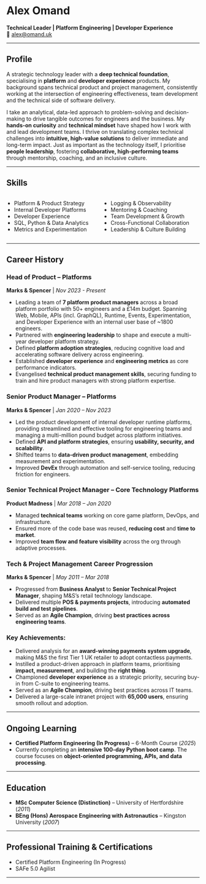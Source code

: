 <link rel="stylesheet" type="text/css" href="style.css">

# <link rel="stylesheet" type="text/css" href="style.css">

# Alex Omand

**Technical Leader | Platform Engineering | Developer Experience**    
📧 alex@omand.uk

---

## **Profile**

A strategic technology leader with a **deep technical foundation**, specialising in **platform** and **developer experience** products. My background spans technical product and project management, consistently working at the intersection of engineering effectiveness, team development and the technical side of software delivery. 

I take an analytical, data-led approach to problem-solving and decision-making to drive tangible outcomes for engineers and the business. My **hands-on curiosity** and **technical mindset** have shaped how I work with and lead development teams. I thrive on translating complex technical challenges into **intuitive, high-value solutions** to deliver immediate and long-term impact. Just as important as the technology itself, I prioritise **people leadership**, fostering **collaborative, high-performing teams** through mentorship, coaching, and an inclusive culture.

---

## **Skills**

<style>
  .skills-list {
    display: flex;
    justify-content: space-between;
  }
  .skills-list ul {
    list-style-type: disc;
    padding-left: 20px;
    width: 48%;
  }
</style>

<div class="skills-list">
  <ul>
    <li>Platform & Product Strategy</li>
    <li>Internal Developer Platforms</li>
    <li>Developer Experience</li>
    <li>SQL, Python & Data Analytics</li>
    <li>Metrics and Experimentation</li>
  </ul>
  <ul>
    <li>Logging & Observability</li>
    <li>Mentoring & Coaching</li>
    <li>Team Development & Growth</li>
    <li>Cross-Functional Collaboration</li>
    <li>Leadership & Culture Building</li>
  </ul>
</div>

---

## **Career History**

### **Head of Product – Platforms**  
**Marks & Spencer** | *Nov 2023 - Present*  
- Leading a team of **7 platform product managers** across a broad platform portfolio with 50+ engineers and a £14m budget. Spanning Web, Mobile, APIs (incl. GraphQL), Runtime, Events, Experimentation, and Developer Experience with an internal user base of ~1800 engineers.
- Partnered with **engineering leadership** to shape and execute a multi-year developer platform strategy.
- Defined **platform adoption strategies**, reducing cognitive load and accelerating software delivery across engineering.
- Established **developer experience** and **engineering metrics** as core performance indicators.
- Evangelised **technical product management skills**, securing funding to train and hire product managers with strong platform expertise.

### **Senior Product Manager – Platforms**  
**Marks & Spencer** | *Jan 2020 – Nov 2023*  
- Led the product development of internal developer runtime platforms, providing streamlined and effective tooling for engineering teams and managing a multi-million pound budget across platform initiatives.
- Defined **API and platform strategies**, ensuring **usability, security, and scalability**.
- Shifted teams to **data-driven product management**, embedding measurement and experimentation.
- Improved **DevEx** through automation and self-service tooling, reducing friction for engineers.

### **Senior Technical Project Manager – Core Technology Platforms**  
**Product Madness** | *Mar 2018 – Jan 2020*  
- Managed **technical teams** working on core game platform, DevOps, and infrastructure.
- Ensured more of the code base was reused, **reducing cost** and **time to market**.
- Improved **team flow and feature visibility** across the org through adaptive processes.

### **Tech & Project Management Career Progression**  
**Marks & Spencer** | *May 2011 – Mar 2018*  
- Progressed from **Business Analyst** to **Senior Technical Project Manager**, shaping M&S’s retail technology landscape.
- Delivered multiple **POS & payments projects**, introducing **automated build and test pipelines**.
- Served as an **Agile Champion**, driving **best practices across engineering teams**.

### **Key Achievements:**  
- Delivered analysis for an **award-winning payments system upgrade**, making M&S the first Tier 1 UK retailer to adopt contactless payments.  
- Instilled a product-driven approach in platform teams, prioritising **impact, measurement**, and building the **right thing**.
- Championed **developer experience** as a strategic priority, securing buy-in from C-suite to engineering teams.  
- Served as an **Agile Champion**, driving best practices across IT teams.  
- Delivered a large-scale intranet project with **65,000 users**, ensuring smooth rollout and adoption.

---

## **Ongoing Learning**
- **Certified Platform Engineering (In Progress)** – 6-Month Course (*2025*)
- Currently completing an **intensive 100-day Python boot camp**. The course focuses on **object-oriented programming, APIs, and data processing**.

---

## **Education**
- **MSc Computer Science (Distinction)** – University of Hertfordshire (*2011*)
- **BEng (Hons) Aerospace Engineering with Astronautics** – Kingston University (*2007*)

---

## **Professional Training & Certifications**
- Certified Platform Engineering (In Progress)
- SAFe 5.0 Agilist

---
